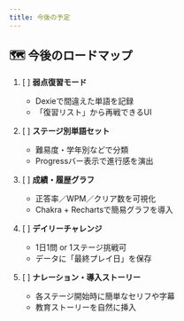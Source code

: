 ```yaml
---
title: 今後の予定
---
```

## 🗺️ 今後のロードマップ
1. [ ] **弱点復習モード**
   - Dexieで間違えた単語を記録
   - 「復習リスト」から再戦できるUI

1. [ ] **ステージ別単語セット**
   - 難易度・学年別などで分類
   - Progressバー表示で進行感を演出

1. [ ] **成績・履歴グラフ**
   - 正答率／WPM／クリア数を可視化
   - Chakra + Rechartsで簡易グラフを導入

1. [ ] **デイリーチャレンジ**
   - 1日1問 or 1ステージ挑戦可
   - データに「最終プレイ日」を保存

1. [ ] **ナレーション・導入ストーリー**
   - 各ステージ開始時に簡単なセリフや字幕
   - 教育ストーリーを自然に挿入
